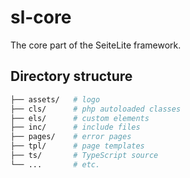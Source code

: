 # sl-core

The core part of the SeiteLite framework.

## Directory structure

```bash
├── assets/   # logo
├── cls/      # php autoloaded classes
├── els/      # custom elements
├── inc/      # include files
├── pages/    # error pages
├── tpl/      # page templates
├── ts/       # TypeScript source
└── ...       # etc.
```
